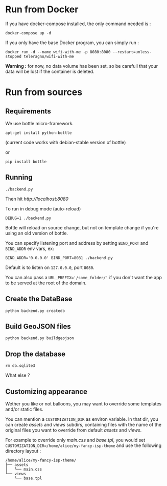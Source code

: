 # Run from Docker

If you have docker-compose installed, the only command needed is :

```console
docker-compose up -d
```

If you only have the base Docker program, you can simply run :

``` console
docker run -d --name wifi-with-me -p 8080:8080 --restart=unless-stopped teleragno/wifi-with-me
```

**Warning :** for now, no data volume has been set, so be carefull that your data will be lost if the container is deleted.

# Run from sources

## Requirements

We use bottle micro-framework.

```console
apt-get install python-bottle
```

(current code works with debian-stable version of bottle)

or

```console
pip install bottle
```

## Running

```console
./backend.py
```


Then hit *http://localhost:8080*

To run in debug mode (auto-reload)

```console
DEBUG=1 ./backend.py
```

Bottle will reload on source change, but not on template change if you're using
an old version of bottle.

You can specify listening port and address by setting `BIND_PORT` and
`BIND_ADDR` env vars, ex:

```console
BIND_ADDR='0.0.0.0' BIND_PORT=8081 ./backend.py
```

Default is to listen on `127.0.0.0`, port `8080`.

You can also pass a `URL_PREFIX='/some_folder/'` if you don't want the app to be
served at the root of the domain.

## Create the DataBase

```console
python backend.py createdb
```

## Build GeoJSON files

```console
python backend.py buildgeojson
```

## Drop the database

```console
rm db.sqlite3
```

What else ?

## Customizing appearance

Wether you like or not balloons, you may want to override some templates and/or
static files.

You can mention a `CUSTOMIZATION_DIR` as environ variable. In that dir, you can
create *assets* and *views* subdirs, containing files with the name of the
original files you want to override from default *assets* and *views*.

For example to override only *main.css* and *base.tpl*, you would set
`CUSTOMIZATION_DIR=/home/alice/my-fancy-isp-theme` and use the following directory
layout :

    /home/alice/my-fancy-isp-theme/
    ├── assets
    │   └── main.css
    └── views
        └── base.tpl
